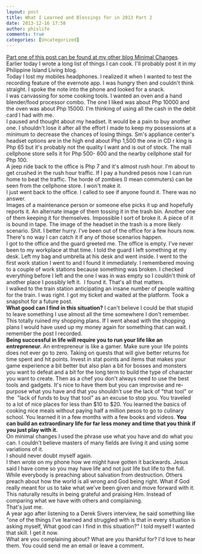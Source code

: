 ```yaml
---
layout: post
title: What I Learned and Blessings for in 2013 Part 2
date: 2013-12-16 17:58
author: phislife
comments: true
categories: [Uncategorized]
---
```

<div>
<div><a href=" http://minimalchanges.com/lessons-2013/">Part one of this post can be found at my other blog Minimal Changes</a>.</div>
<div></div>
<div>Earlier today I wrote a long list of things I can cook. I'll probably post it in my Philippine Island Living blog.</div>
<div></div>
<div>Today I lost my mobiles headphones. I realized it when I wanted to test the recording feature of the evernote app. I was hungry then and couldn't think straight. I spoke the note into the phone and looked for a snack.</div>
<div></div>
<div>I was canvassing for some cooking tools. I wanted an oven and a hand blender/food processor combo. The one I liked was about Php 10000 and the oven was about Php 15000. I'm thinking of using all the cash in the debit card I had with me.</div>
<div></div>
<div>I paused and thought about my headset. It would be a pain to buy another one. I shouldn't lose it after all the effort I made to keep my possessions at a minimum to decrease the chances of losing things. Sm's appliance center's headset options are in the high end about Php 1,500 the one in CD r king is Php 65 but it's probably not the quality I want and is out of stock. The mall cellphone store sells it for Php 500- 600 and the nearby cellphone stall for Php 100.</div>
<div></div>
<div>A jeep ride back to the office is Php 7 and it's almost rush hour. I'm about to get crushed in the rush hour traffic. If I pay a hundred pesos now I can run home to beat the traffic. The horde of zombies (I mean commuters) can be seen from the cellphone store. I won't make it.</div>
<div></div>
<div>I just went back to the office. I called to see if anyone found it. There was no answer.</div>
<div></div>
<div>Images of a maintenance person or someone else picks it up and hopefully reports it. An alternate image of them tossing it in the trash bin. Another one of them keeping it for themselves. Impossible I sort of broke it. A piece of it is bound in tape. The image of the headset in the trash is a more likely scenario. Shit. I better hurry. I've been out of the office for a few hours now. There's no way I can catch it if any of those scenarios happen.</div>
<div></div>
<div>I got to the office and the guard greeted me. The office is empty. I've never been to my workplace at that time. I told the guard I left something at my desk. Left my bag and umbrella at his desk and went inside. I went to the first work station I went to and I found it immediately. I remembered moving to a couple of work stations because something was broken. I checked everything before I left and the one I was in was empty so I couldn't think of another place I possibly left it.  I found it. That's all that matters.</div>
<div><img alt="" src="http://philippineislandliving.com/wp-content/uploads/2013/12/IMG_20131129_173400.964.jpg" /></div>
<div>I walked to the train station anticipating an insane number of people waiting for the train. I was right. I got my ticket and waited at the platform. Took a snapshot for a future post.</div>
<div></div>
<div><strong>What good can I find in this situation?</strong> I can't believe I could be that stupid to leave something I use almost all the time somewhere I don't remember. This totally ruined my shopping plans. If I went ahead with the shopping plans I would have used up my money again for something that can wait. I remember the post I recorded.</div>
<div></div>
<div><strong>Being successful in life will require you to run your life like an entrepreneur.</strong> An entrepreneur is like a gamer. Make sure your life points does not ever go to zero. Taking on quests that will give better returns for time spent and hit points. Invest in stat points and items that makes your game experience a bit better but also plan a bit for bosses and monsters you want to defeat and a bit for the long term to build the type of character you want to create. Then as a chef you don't always need to use the best tools and gadgets. It's nice to have them but you can improvise and re-purpose what you have and that you shouldn't use the lack of "that tool" or the  "lack of funds to buy that tool" as an excuse to stop you. You traveled to a lot of nice places for less than $10 to $20. You learned the basics of cooking nice meals without paying half a million pesos to go to culinary school. You learned it in a few months with a few books and videos. <strong>You can build an extraordinary life for far less money and time that you think if you just play with it.</strong></div>
<div></div>
<div>On minimal changes I used the phrase use what you have and do what you can. I couldn't believe masters of many fields are living it and using some variations of it.</div>
<div></div>
<div>I should never doubt myself again.</div>
<div></div>
<div>I then wrote on my phone how we might have gotten it backwards. Jesus said I have come so you may have life and not just life but life to the full. While everybody is preaching about salvation from destruction. Others preach about how the world is all wrong and God being right. What if God really meant for us to take what we've been given and move forward with it. This naturally results in being grateful and praising Him. Instead of comparing what we have with others and complaining.</div>
<div></div>
<div>That's just me.</div>
<div></div>
<div>A year ago after listening to a Derek Sivers interview, he said something like "one of the things I've learned and struggled with is that in every situation is asking myself, What good can I find in this situation?" I told myself I wanted that skill. I get it now.</div>
<div></div>
<div>What are you complaining about? What are you thankful for? I'd love to hear them. You could send me an email or leave a comment.</div>
</div>
